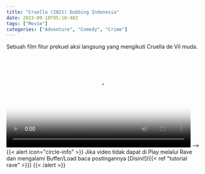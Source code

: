 ```yaml
---
title: "Cruella (2021) Dubbing Indonesia"
date: 2023-09-10T05:18:48Z
tags: ["Movie"]
categories: ["Adventure", "Comedy", "Crime"]
---
```


Sebuah film fitur prekuel aksi langsung yang mengikuti Cruella de Vil muda.

 <video id="video-2" 
class="art-preview lazy video-js vjs-default-skin vjs-big-play-centered" 
controls preload="auto" 
widthqq="640" 
height="240" 
poster="https://www.themoviedb.org/t/p/original/LTOZB3N1kYA2Xu1lW114HFA1o8.jpg" 
data-setup='{ "example_option": true, "width": "auto", "height": "auto", "techOrder": ["html5","flash"] }' 
onseeked="true"> <source src="https://kp3d-my.sharepoint.com/personal/ryoo_kp3d_onmicrosoft_com/_layouts/15/download.aspx?share=EXo6jEIbzSRNqgAf61FNDRsBf4RFv1VH3ddlsGQhCn-Epg" type='video/mp4'>
</video> -->
<br>
{{< alert icon="circle-info" >}}
Jika video tidak dapat di Play melalui Rave dan mengalami Buffer/Load baca postingannya [Disini!]({{< ref "tutorial rave" >}})
{{< /alert >}}
